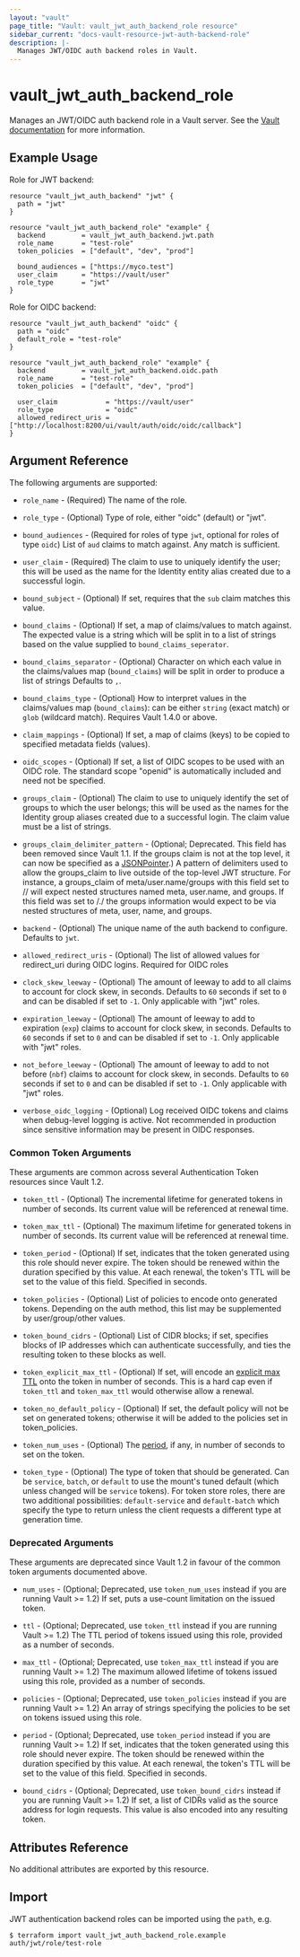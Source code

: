```yaml
---
layout: "vault"
page_title: "Vault: vault_jwt_auth_backend_role resource"
sidebar_current: "docs-vault-resource-jwt-auth-backend-role"
description: |-
  Manages JWT/OIDC auth backend roles in Vault.
---
```


# vault\_jwt\_auth\_backend\_role

Manages an JWT/OIDC auth backend role in a Vault server. See the [Vault
documentation](https://www.vaultproject.io/docs/auth/jwt.html) for more
information.

## Example Usage

Role for JWT backend:

```hcl
resource "vault_jwt_auth_backend" "jwt" {
  path = "jwt"
}

resource "vault_jwt_auth_backend_role" "example" {
  backend         = vault_jwt_auth_backend.jwt.path
  role_name       = "test-role"
  token_policies  = ["default", "dev", "prod"]

  bound_audiences = ["https://myco.test"]
  user_claim      = "https://vault/user"
  role_type       = "jwt"
}
```

Role for OIDC backend:

```hcl
resource "vault_jwt_auth_backend" "oidc" {
  path = "oidc"
  default_role = "test-role"
}

resource "vault_jwt_auth_backend_role" "example" {
  backend         = vault_jwt_auth_backend.oidc.path
  role_name       = "test-role"
  token_policies  = ["default", "dev", "prod"]

  user_claim            = "https://vault/user"
  role_type             = "oidc"
  allowed_redirect_uris = ["http://localhost:8200/ui/vault/auth/oidc/oidc/callback"]
}
```

## Argument Reference

The following arguments are supported:

* `role_name` - (Required) The name of the role.

* `role_type` - (Optional) Type of role, either "oidc" (default) or "jwt".

* `bound_audiences` - (Required for roles of type `jwt`, optional for roles of
  type `oidc`) List of `aud` claims to match against. Any match is sufficient.

* `user_claim` - (Required) The claim to use to uniquely identify
  the user; this will be used as the name for the Identity entity alias created
  due to a successful login.

* `bound_subject` - (Optional) If set, requires that the `sub` claim matches
  this value.

* `bound_claims` - (Optional) If set, a map of claims/values to match against.
  The expected value is a string which will be split in to a list of strings
  based on the value supplied to `bound_claims_seperator`.

* `bound_claims_separator` - (Optional) Character on which each value 
  in the claims/values map (`bound_claims`) will be split in order to produce
  a list of strings
  Defaults to `,`.

* `bound_claims_type` - (Optional) How to interpret values in the claims/values
  map (`bound_claims`): can be either `string` (exact match) or `glob` (wildcard
  match). Requires Vault 1.4.0 or above.

* `claim_mappings` - (Optional) If set, a map of claims (keys) to be copied
  to specified metadata fields (values).

* `oidc_scopes` - (Optional) If set, a list of OIDC scopes to be used with an OIDC role.
  The standard scope "openid" is automatically included and need not be specified.

* `groups_claim` - (Optional) The claim to use to uniquely identify
  the set of groups to which the user belongs; this will be used as the names
  for the Identity group aliases created due to a successful login. The claim
  value must be a list of strings.

* `groups_claim_delimiter_pattern` - (Optional; Deprecated. This field has been
  removed since Vault 1.1. If the groups claim is not at the top level, it can
  now be specified as a [JSONPointer](https://tools.ietf.org/html/rfc6901).)
  A pattern of delimiters
  used to allow the groups_claim to live outside of the top-level JWT structure.
  For instance, a groups_claim of meta/user.name/groups with this field
  set to // will expect nested structures named meta, user.name, and groups.
  If this field was set to /./ the groups information would expect to be
  via nested structures of meta, user, name, and groups.

* `backend` - (Optional) The unique name of the auth backend to configure.
  Defaults to `jwt`.

* `allowed_redirect_uris` - (Optional) The list of allowed values for redirect_uri during OIDC logins.
  Required for OIDC roles

* `clock_skew_leeway` - (Optional) The amount of leeway to add to all claims to account for clock skew, in
  seconds. Defaults to `60` seconds if set to `0` and can be disabled if set to `-1`.
  Only applicable with "jwt" roles.

* `expiration_leeway` - (Optional) The amount of leeway to add to expiration (`exp`) claims to account for
  clock skew, in seconds. Defaults to `60` seconds if set to `0` and can be disabled if set to `-1`.
  Only applicable with "jwt" roles.

* `not_before_leeway` - (Optional) The amount of leeway to add to not before (`nbf`) claims to account for
  clock skew, in seconds. Defaults to `60` seconds if set to `0` and can be disabled if set to `-1`.
  Only applicable with "jwt" roles.

* `verbose_oidc_logging` - (Optional) Log received OIDC tokens and claims when debug-level
  logging is active. Not recommended in production since sensitive information may be present
  in OIDC responses.

### Common Token Arguments

These arguments are common across several Authentication Token resources since Vault 1.2.

* `token_ttl` - (Optional) The incremental lifetime for generated tokens in number of seconds.
  Its current value will be referenced at renewal time.

* `token_max_ttl` - (Optional) The maximum lifetime for generated tokens in number of seconds.
  Its current value will be referenced at renewal time.

* `token_period` - (Optional) If set, indicates that the
  token generated using this role should never expire. The token should be renewed within the
  duration specified by this value. At each renewal, the token's TTL will be set to the
  value of this field. Specified in seconds.

* `token_policies` - (Optional) List of policies to encode onto generated tokens. Depending
  on the auth method, this list may be supplemented by user/group/other values.

* `token_bound_cidrs` - (Optional) List of CIDR blocks; if set, specifies blocks of IP
  addresses which can authenticate successfully, and ties the resulting token to these blocks
  as well.

* `token_explicit_max_ttl` - (Optional) If set, will encode an
  [explicit max TTL](https://www.vaultproject.io/docs/concepts/tokens.html#token-time-to-live-periodic-tokens-and-explicit-max-ttls)
  onto the token in number of seconds. This is a hard cap even if `token_ttl` and
  `token_max_ttl` would otherwise allow a renewal.

* `token_no_default_policy` - (Optional) If set, the default policy will not be set on
  generated tokens; otherwise it will be added to the policies set in token_policies.

* `token_num_uses` - (Optional) The
  [period](https://www.vaultproject.io/docs/concepts/tokens.html#token-time-to-live-periodic-tokens-and-explicit-max-ttls),
  if any, in number of seconds to set on the token.

* `token_type` - (Optional) The type of token that should be generated. Can be `service`,
  `batch`, or `default` to use the mount's tuned default (which unless changed will be
  `service` tokens). For token store roles, there are two additional possibilities:
  `default-service` and `default-batch` which specify the type to return unless the client
  requests a different type at generation time.

### Deprecated Arguments

These arguments are deprecated since Vault 1.2 in favour of the common token arguments
documented above.

* `num_uses` - (Optional; Deprecated, use `token_num_uses` instead if you are running Vault >= 1.2) If set, puts a use-count
  limitation on the issued token.

* `ttl` - (Optional; Deprecated, use `token_ttl` instead if you are running Vault >= 1.2) The TTL period of tokens issued
  using this role, provided as a number of seconds.

* `max_ttl` - (Optional; Deprecated, use `token_max_ttl` instead if you are running Vault >= 1.2) The maximum allowed lifetime of tokens
  issued using this role, provided as a number of seconds.

* `policies` - (Optional; Deprecated, use `token_policies` instead if you are running Vault >= 1.2) An array of strings
  specifying the policies to be set on tokens issued using this role.

* `period` - (Optional; Deprecated, use `token_period` instead if you are running Vault >= 1.2) If set, indicates that the
  token generated using this role should never expire. The token should be renewed within the
  duration specified by this value. At each renewal, the token's TTL will be set to the
  value of this field. Specified in seconds.

* `bound_cidrs` - (Optional; Deprecated, use `token_bound_cidrs` instead if you are running Vault >= 1.2) If set, a list of
  CIDRs valid as the source address for login requests. This value is also encoded into any resulting token.

## Attributes Reference

No additional attributes are exported by this resource.

## Import

JWT authentication backend roles can be imported using the `path`, e.g.

```
$ terraform import vault_jwt_auth_backend_role.example auth/jwt/role/test-role
```
